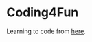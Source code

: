 # Coding4Fun

Learning to code from [here](http://interactivepython.org/runestone/static/pythonds/index.html).

